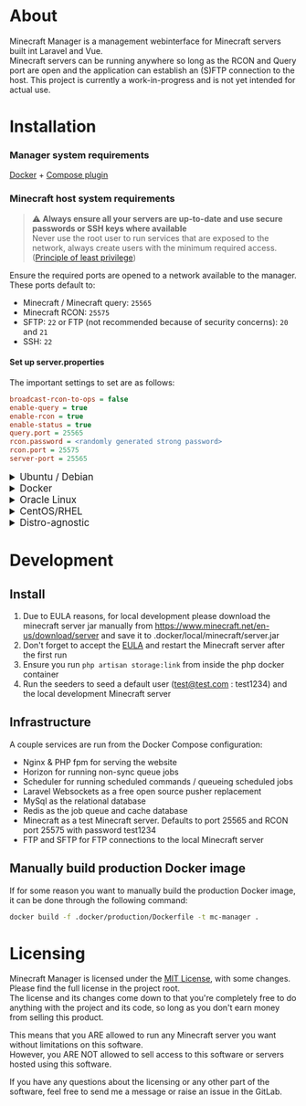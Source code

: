 # About

Minecraft Manager is a management webinterface for Minecraft servers built int Laravel and Vue.  
Minecraft servers can be running anywhere so long as the RCON and Query port are open and the application can establish
an (S)FTP connection to the host.
This project is currently a work-in-progress and is not yet intended for actual use.

# Installation

### Manager system requirements

[Docker](https://docs.docker.com/engine/install) + [Compose plugin](https://docs.docker.com/compose/install/linux/#install-using-the-repository)

### Minecraft host system requirements

> ⚠️ **Always ensure all your servers are up-to-date and use secure passwords or SSH keys where available**  
> Never use the root user to run services that are exposed to the network, always create users with the minimum required
> access. ([Principle of least privilege](https://en.wikipedia.org/wiki/Principle_of_least_privilege))

Ensure the required ports are opened to a network available to the manager.  
These ports default to:

- Minecraft / Minecraft query: `25565`
- Minecraft RCON: `25575`
- SFTP: `22` or FTP (not recommended because of security concerns): `20` and `21`
- SSH: `22`

#### Set up server.properties

The important settings to set are as follows:

```ini
broadcast-rcon-to-ops = false
enable-query = true
enable-rcon = true
enable-status = true
query.port = 25565
rcon.password = <randomly generated strong password>
rcon.port = 25575
server-port = 25565
```

<details>
<summary style="font-size: 1.2em">Ubuntu / Debian</summary>

> ℹ️ Make sure to run `apt update` and `apt upgrade` before installing requirements.  
> If apt repositories are not up-to-date, some installs might not be available

#### For running minecraft

- Java version required for the planned minecraft server
  - Versions 1.12 - 1.17 require Java 8:
  ```bash
  apt install -y openjdk-8-jre-headless
  ```
  - Versions 1.18 and above require Java 17+, newer versions provide better performance and
    security:
  ```bash
  apt install -y openjdk-23-jre
  ```

#### For FTP connectivity

- [An FTP server](https://ubuntu.com/server/docs/service-ftp)

#### For SSH connectivity

- [An SSH server](https://ubuntu.com/server/docs/service-openssh)
- [The file utility](https://www.darwinsys.com/file/)
  ```bash
  apt install -y file
  ```
- [Curl](https://curl.se/) or [GNU WGet](https://www.gnu.org/software/wget/)
  ```bash
  apt install -y curl
  ```
  ```bash
  apt install -y wget
  ```

</details>

<details>
<summary style="font-size: 1.2em">Docker</summary>

- [Docker](https://docs.docker.com/engine/install) + [Compose plugin](https://docs.docker.com/compose/install/linux/#install-using-the-repository)

</details>

<details>
<summary style="font-size: 1.2em">Oracle Linux</summary>

TODO, needs testing

</details>

<details>
<summary style="font-size: 1.2em">CentOS/RHEL</summary>

TODO, needs testing

</details>

<details>
<summary style="font-size: 1.2em">Distro-agnostic</summary>

#### For running minecraft

- Java version required for the planned minecraft server
  - Versions 1.12 - 1.17 require Java 8:
  - Versions 1.18 and above require Java 17+, newer versions provide better performance and
    security:

#### For FTP connectivity

- An FTP server

#### For SSH connectivity

- An SSH server
- [The file utility](https://www.darwinsys.com/file/)
- [Curl](https://curl.se/) or [GNU WGet](https://www.gnu.org/software/wget/)

</details>

# Development

## Install

1. Due to EULA reasons, for local development please download the minecraft server jar manually
   from https://www.minecraft.net/en-us/download/server and save it to .docker/local/minecraft/server.jar
2. Don't forget to accept the [EULA](.docker/local/minecraft/eula.txt) and restart the Minecraft server after the first
   run
3. Ensure you run `php artisan storage:link` from inside the php docker container
4. Run the seeders to seed a default user (test@test.com : test1234) and the local development Minecraft server

## Infrastructure

A couple services are run from the Docker Compose configuration:

- Nginx & PHP fpm for serving the website
- Horizon for running non-sync queue jobs
- Scheduler for running scheduled commands / queueing scheduled jobs
- Laravel Websockets as a free open source pusher replacement
- MySql as the relational database
- Redis as the job queue and cache database
- Minecraft as a test Minecraft server. Defaults to port 25565 and RCON port 25575 with password test1234
- FTP and SFTP for FTP connections to the local Minecraft server

## Manually build production Docker image

If for some reason you want to manually build the production Docker image, it can be done through the following command:

```bash
docker build -f .docker/production/Dockerfile -t mc-manager .
```

# Licensing

Minecraft Manager is licensed under the [MIT License](LICENSE), with some changes. Please find the full license in the
project root.  
The license and its changes come down to that you're completely free to do anything with the project and its code, so
long as you don't earn money from selling this product.

This means that you ARE allowed to run any Minecraft server you want without limitations on this software.  
However, you ARE NOT allowed to sell access to this software or servers hosted using this software.

If you have any questions about the licensing or any other part of the software, feel free to send me a message or raise
an issue in the GitLab.
